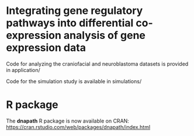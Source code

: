 # Integrating gene regulatory pathways into differential co-expression analysis of gene expression data

Code for analyzing the craniofacial and neuroblastoma datasets is provided in application/

Code for the simulation study is available in simulations/

# R package

The **dnapath** R package is now available on CRAN: https://cran.rstudio.com/web/packages/dnapath/index.html

  
